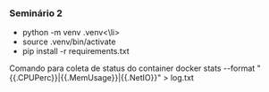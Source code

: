 ### Seminário 2

<ul>
<li>python -m venv .venv<\li>
<li>source .venv/bin/activate</li>
<li>pip install -r requirements.txt</li>
</ul>

Comando para coleta de status do container
docker stats --format "{{.CPUPerc}}|{{.MemUsage}}|{{.NetIO}}" > log.txt
